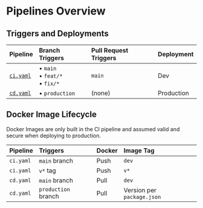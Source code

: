 # Pipelines Overview

## Triggers and Deployments

| Pipeline | Branch Triggers | Pull Request Triggers | Deployment |
|:--|:--|:--|:--|
| [`ci.yaml`](./ci.yaml) | &bull; `main`<br>&bull; `feat/*`<br>&bull; `fix/*` | `main` | Dev |
| [`cd.yaml`](./cd.yaml) | &bull; `production`  | (none) |  Production |

## Docker Image Lifecycle

Docker Images are only built in the CI pipeline and assumed valid and secure when deploying to production.

| Pipeline | Triggers | Docker | Image Tag | 
|:--|:--|:--|:--|
| `ci.yaml` | `main` branch | Push | `dev` | 
| `ci.yaml` | `v*` tag | Push | `v*` | 
| `cd.yaml` | `main` branch | Pull | `dev` |
| `cd.yaml` | `production` branch | Pull | Version per `package.json` |
